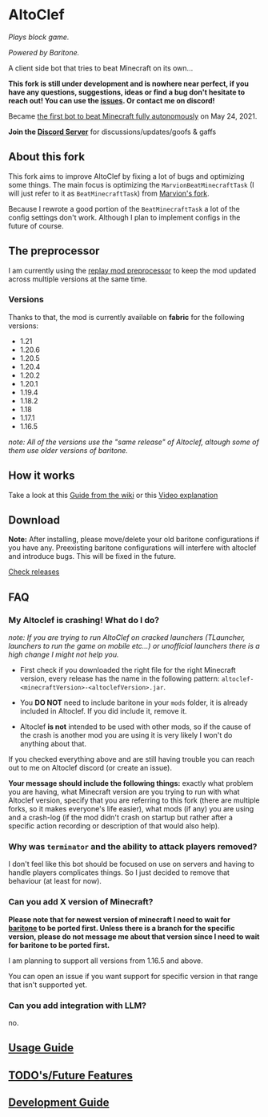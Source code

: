 # AltoClef
*Plays block game.*

*Powered by Baritone.*

A client side bot that tries to beat Minecraft on its own...

**This fork is still under development and is nowhere near perfect, if you have any questions, suggestions, ideas or find a bug don't hesitate to reach out!
You can use the [issues](https://github.com/MiranCZ/altoclef/issues). Or contact me on discord!**

Became [the first bot to beat Minecraft fully autonomously](https://youtu.be/baAa6s8tahA) on May 24, 2021.

**Join the [Discord Server](https://discord.gg/JdFP4Kqdqc)** for discussions/updates/goofs & gaffs

## About this fork
This fork aims to improve AltoClef by fixing a lot of bugs and optimizing some things. The main focus is optimizing the `MarvionBeatMinecraftTask` (I will just refer to it as `BeatMinecraftTask`) from [Marvion's fork](https://github.com/MarvionKirito/altoclef).

Because I rewrote a good portion of the `BeatMinecraftTask` a lot of the config settings don't work. Although I plan to implement configs in the future of course.  

## The preprocessor
I am currently using the [replay mod preprocessor](https://github.com/ReplayMod/preprocessor) to keep the mod updated across multiple versions at the same time.

### Versions
Thanks to that, the mod is currently available on **fabric** for the following versions:

- 1.21
- 1.20.6
- 1.20.5
- 1.20.4
- 1.20.2
- 1.20.1
- 1.19.4
- 1.18.2
- 1.18
- 1.17.1
- 1.16.5

*note: All of the versions use the "same release" of Altoclef, altough some of them use older versions of baritone.* 


## How it works

Take a look at this [Guide from the wiki](https://github.com/MiranCZ/altoclef/wiki/1:-Documentation:-Big-Picture)
or this [Video explanation](https://youtu.be/q5OmcinQ2ck?t=387)


## Download

**Note:** After installing, please move/delete your old baritone configurations if you have any. Preexisting baritone
configurations will interfere with altoclef and introduce bugs. This will be fixed in the future.

[Check releases](https://github.com/MiranCZ/altoclef/releases)


## FAQ

### My Altoclef is crashing! What do I do?

*note: If you are trying to run AltoClef on cracked launchers (TLauncher, launchers to run the game on mobile etc...) or unofficial launchers there is a high change I might not help you.*

- First check if you downloaded the right file for the right Minecraft version, every release has the name in the following pattern: `altoclef-<minecraftVersion>-<altoclefVersion>.jar`.


- You **DO NOT** need to include baritone in your `mods` folder, it is already included in Altoclef. If you did include it, remove it.


- Altoclef **is not** intended to be used with other mods, so if the cause of the crash is another mod you are using it is very likely I won't do anything about that.


If you checked everything above and are still having trouble you can reach out to me on Altoclef discord (or create an issue).

**Your message should include the following things:** exactly what problem you are having,
what Minecraft version are you trying to run with what Altoclef version,
specify that you are referring to this fork (there are multiple forks, so it makes everyone's life easier), what mods (if any) you are using and a crash-log
(if the mod didn't crash on startup but rather after a specific action recording or description of that would also help).

### Why was `terminator` and the ability to attack players removed?
I don't feel like this bot should be focused on use on servers and having to handle players complicates things.
So I just decided to remove that behaviour (at least for now).

### Can you add X version of Minecraft?

**Please note that for newest version of minecraft I need to wait for [baritone](https://github.com/MeteorDevelopment/baritone) to be ported first. Unless there is a branch for the specific version, please do not message me about that version since I need to wait for baritone to be ported first.**


I am planning to support all versions from 1.16.5 and above.

You can open an issue if you want support for specific version in that range that isn't supported yet.

### Can you add integration with LLM?
no.


## [Usage Guide](usage.md)

## [TODO's/Future Features](TODO.md)

## [Development Guide](develop.md)
